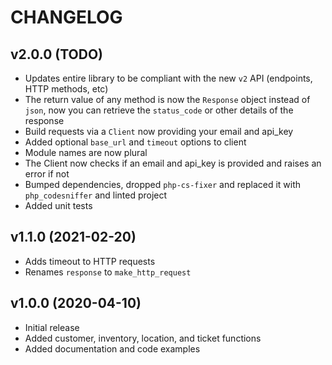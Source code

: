 # CHANGELOG

## v2.0.0 (TODO)

* Updates entire library to be compliant with the new `v2` API (endpoints, HTTP methods, etc)
* The return value of any method is now the `Response` object instead of `json`, now you can retrieve the `status_code` or other details of the response
* Build requests via a `Client` now providing your email and api_key
* Added optional `base_url` and `timeout` options to client
* Module names are now plural
* The Client now checks if an email and api_key is provided and raises an error if not
* Bumped dependencies, dropped `php-cs-fixer` and replaced it with `php_codesniffer` and linted project
* Added unit tests

## v1.1.0 (2021-02-20)

* Adds timeout to HTTP requests
* Renames `response` to `make_http_request`

## v1.0.0 (2020-04-10)

* Initial release
* Added customer, inventory, location, and ticket functions
* Added documentation and code examples
